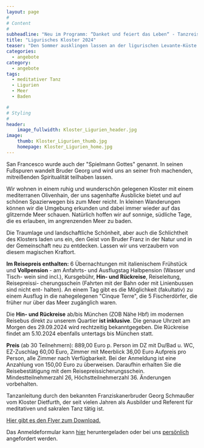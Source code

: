 ```yaml
---
layout: page
#
# Content
#
subheadline: "Neu im Programm: “Danket und feiert das Leben“ - Tanzreise an die ligurische Küste mit Franziskanerbruder Georg Schmaußer 29.9. bis 5.10. - <strong>WARTELISTE</strong>"
title: "Ligurisches Kloster 2024"
teaser: "Den Sommer ausklingen lassen an der ligurischen Levante-Küste im Geist von San Francesco, rund um seinen Namenstag, dazu laden wir ein. Zu unserem Motto für diese Tage „Danket und feiert das Leben!“ wollen wir uns inspirieren lassen von ihm, dem Bruder „Immerfroh“ und wer könnte ihn uns in Erzählungen, Tanz und Liedern besser näher bringen als Bruder Georg?"
categories:
  - angebote
category:
  - angebote
tags:
  - meditativer Tanz
  - Ligurien
  - Meer
  - Baden

#
# Styling
#
header:
    image_fullwidth: Kloster_Ligurien_header.jpg
image:
    thumb: Kloster_Ligurien_thumb.jpg
    homepage: Kloster_Ligurien_home.jpg
---
```

San Francesco wurde auch der "Spielmann Gottes" genannt. In seinen Fußspuren wandelt Bruder Georg und wird uns an seiner froh machenden, mitreißenden Spiritualität teilhaben lassen.

Wir wohnen in einem ruhig und wunderschön gelegenen Kloster mit einem mediterranen Olivenhain, der uns sagenhafte Ausblicke bietet und auf schönen Spazierwegen bis zum Meer reicht. In kleinen Wanderungen können wir die Umgebung erkunden und dabei immer wieder auf das glitzernde Meer schauen. Natürlich hoffen wir auf sonnige, südliche Tage, die es erlauben, im angrenzenden Meer zu baden.

Die Traumlage und landschaftliche Schönheit, aber auch die Schlichtheit des Klosters laden uns ein, den Geist von Bruder Franz in der Natur und in der Gemeinschaft neu zu entdecken. Lassen wir uns verzaubern von diesem magischen Kraftort.

**Im Reisepreis enthalten:** 6 Übernachtungen mit italienischem Frühstück und
**Vollpension** - am Anfahrts- und Ausflugstag Halbpension (Wasser und Tisch-
wein sind incl.), Kursgebühr, **Hin- und Rückreise**, Reiseleitung, Reisepreissi-
cherungsschein (Fahrten mit der Bahn oder mit Linienbussen sind nicht ent-
halten). An einem Tag gibt es die Möglichkeit (fakultativ) zu einem Ausflug in
die nahegelegenen "Cinque Terre", die 5 Fischerdörfer, die früher nur über
das Meer zugänglich waren.

Die **Hin- und Rückreise** ab/bis München (ZOB Nähe Hbf) im modernen Reisebus direkt zu unserem Quartier **ist inklusive**. Die genaue Uhrzeit am Morgen des 29.09.2024 wird rechtzeitig bekanntgegeben. Die Rückreise findet am 5.10.2024 ebenfalls untertags bis München statt.

**Preis** (ab 30 Teilnehmern): 889,00 Euro p. Person im DZ mit Du/Bad u. WC, EZ-Zuschlag 60,00 Euro, Zimmer mit Meerblick 36,00 Euro Aufpreis pro Person, alle Zimmer nach Verfügbarkeit. Bei der Anmeldung ist eine Anzahlung von 150,00 Euro zu überweisen. Daraufhin erhalten Sie die Reisebestätigung mit dem Reisepreissicherungsschein. Mindestteilnehmerzahl 26, Höchstteilnehmerzahl 36. Änderungen vorbehalten.

Tanzanleitung durch den bekannten Franziskanerbruder Georg Schmaußer vom Kloster Dietfurth, der seit vielen Jahren als Ausbilder und Referent für meditativen und sakralen Tanz tätig ist.

[Hier gibt es den Flyer zum Download.](/assets/downloads/Ligurisches_Kloster_2024.pdf)

Das Anmeldeformular kann [hier](/anmeldung/) heruntergeladen oder bei uns [persönlich](/kontakt/) angefordert werden.
